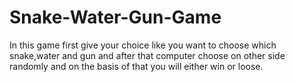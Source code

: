 # Snake-Water-Gun-Game
In this game first give your choice like you want to choose which snake,water and gun and after that computer choose on other side randomly and on the basis of that
you will either win or loose.
